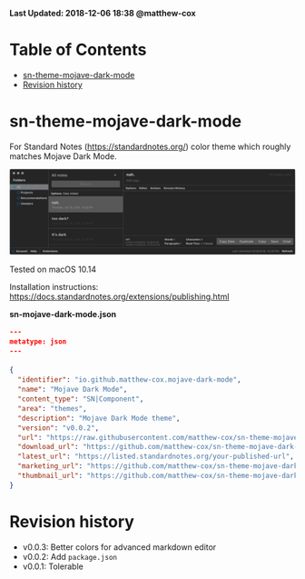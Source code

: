 **Last Updated: 2018-12-06 18:38 @matthew-cox**

Table of Contents
=================
  * [sn-theme-mojave-dark-mode](#sn-theme-mojave-dark-mode)
  * [Revision history](#revision-history)

# sn-theme-mojave-dark-mode

For Standard Notes (https://standardnotes.org/) color theme which roughly matches Mojave Dark Mode.

![Standard Notes Mojave Dark Mode](preview.png "Standard Notes Mojave Dark Mode")

Tested on macOS 10.14

Installation instructions: https://docs.standardnotes.org/extensions/publishing.html

**sn-mojave-dark-mode.json**

```JSON
---
metatype: json
---

{
  "identifier": "io.github.matthew-cox.mojave-dark-mode",
  "name": "Mojave Dark Mode",
  "content_type": "SN|Component",
  "area": "themes",
  "description": "Mojave Dark Mode theme",
  "version": "v0.0.2",
  "url": "https://raw.githubusercontent.com/matthew-cox/sn-theme-mojave-dark-mode/master/dist/mojave-dark-mode.css",
  "download_url": "https://github.com/matthew-cox/sn-theme-mojave-dark-mode/archive/v0.0.2.zip",
  "latest_url": "https://listed.standardnotes.org/your-published-url",
  "marketing_url": "https://github.com/matthew-cox/sn-theme-mojave-dark-mode",
  "thumbnail_url": "https://github.com/matthew-cox/sn-theme-mojave-dark-mode/raw/master/preview.png"
}

```

# Revision history

* v0.0.3: Better colors for advanced markdown editor
* v0.0.2: Add `package.json`
* v0.0.1: Tolerable
